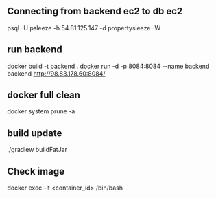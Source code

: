 ## Connecting from backend ec2 to db ec2
psql -U psleeze -h 54.81.125.147 -d propertysleeze -W

## run backend
docker build -t backend .
docker run -d -p 8084:8084 --name backend backend
http://98.83.178.60:8084/

## docker full clean
docker system prune -a

## build update
./gradlew buildFatJar

## Check image
docker exec -it <container_id> /bin/bash